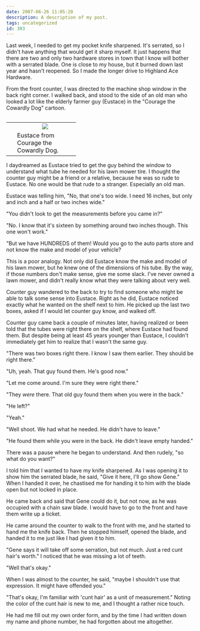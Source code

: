 ```yaml
---
date: 2007-06-26 11:05:20
description: A description of my post.
tags: uncategorized
id: 303
---
```

Last week, I needed to get my pocket knife sharpened.  It's serrated, so I didn't have anything that would get it sharp myself.  It just happens that there are two and only two hardware stores in town that I know will bother with a serrated blade.  One is close to my house, but it burned down last year and hasn't reopened.  So I made the longer drive to Highland Ace Hardware.

From the front counter, I was directed to the machine shop window in the back right corner.  I walked back, and stood to the side of an old man who looked a lot like the elderly farmer guy (Eustace) in the "Courage the Cowardly Dog" cartoon.
<!--more-->     
<table cellpadding="2" align="right"><tr><td width="5" rowspan="2"><spacer type="block" width="5" height="1"></td><td width="150" align="center" ><img src="/img/eustace.jpg" aligh="right"></td></tr><tr><td class="caption" width="150">Eustace from Courage the Cowardly Dog.</td></tr></table>

I daydreamed as Eustace tried to get the guy behind the window to understand what tube he needed for his lawn mower tire.  I thought the counter guy might be a friend or a relative, because he was so rude to Eustace.  No one would be that rude to a stranger.  Especially an old man.

Eustace was telling him, "No, that one's too wide.  I need 16 inches, but only and inch and a half or two inches wide."

"You didn't look to get the measurements before you came in?"

"No.  I know that it's sixteen by something around two inches though.  This one won't work."

"But we have HUNDREDS of them!  Would you go to the auto parts store and not know the make and model of your vehicle?

This is a poor analogy.  Not only did Eustace know the make and model of his lawn mower, but he knew one of the dimensions of his tube.  By the way, if those numbers don't make sense, give me some slack.  I've never owned a lawn mower, and didn't really know what they were talking about very well.

Counter guy wandered to the back to try to find someone who might be able to talk some sense into Eustace.  Right as he did, Eustace noticed exactly what he wanted on the shelf next to him.  He picked up the last two boxes, asked if I would let counter guy know, and walked off.

Counter guy came back a couple of minutes later, having realized or been told that the tubes were right there on the shelf, where Eustace had found them.  But despite being at least 45 years younger than Eustace, I couldn't immediately get him to realize that I wasn't the same guy.

"There was two boxes right there.  I know I saw them earlier.  They should be right there."

"Uh, yeah.  That guy found them.  He's good now."

"Let me come around.  I'm sure they were right there."

"They <i>were</i> there.  That old guy found them when you were in the back."

"He left?"

"Yeah."

"Well shoot.  We had what he needed.  He didn't have to leave."

"He found them while you were in the back.  He didn't leave empty handed."

There was a pause where he began to understand.  And then rudely, "so what do you want?"

I told him that I wanted to have my knife sharpened.  As I was opening it to show him the serrated blade, he said, "Give it here, I'll go show Gene."  When I handed it over, he chastised me for handing it to him with the blade open but not locked in place.

He came back and said that Gene could do it, but not now, as he was occupied with a chain saw blade.  I would have to go to the front and have them write up a ticket.

He came around the counter to walk to the front with me, and he started to hand me the knife back.  Then he stopped himself, opened the blade, and handed it to me just like I had given it to him.

"Gene says it will take off some serration, but not much.  Just a red cunt hair's worth."  I noticed that he was missing a lot of teeth.

"Well that's okay."

When I was almost to the counter, he said, "maybe I shouldn't use that expression.  It might have offended you."

"That's okay, I'm familiar with 'cunt hair' as a unit of measurement."  Noting the color of the cunt hair is new to me, and I thought a rather nice touch.

He had me fill out my own order form, and by the time I had written down my name and phone number, he had forgotten about me altogether.
